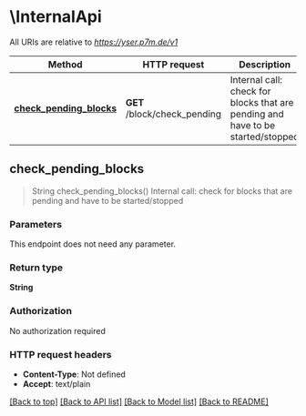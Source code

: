 # \InternalApi

All URIs are relative to *https://yser.p7m.de/v1*

Method | HTTP request | Description
------------- | ------------- | -------------
[**check_pending_blocks**](InternalApi.md#check_pending_blocks) | **GET** /block/check_pending | Internal call: check for blocks that are pending and have to be started/stopped



## check_pending_blocks

> String check_pending_blocks()
Internal call: check for blocks that are pending and have to be started/stopped

### Parameters

This endpoint does not need any parameter.

### Return type

**String**

### Authorization

No authorization required

### HTTP request headers

- **Content-Type**: Not defined
- **Accept**: text/plain

[[Back to top]](#) [[Back to API list]](../README.md#documentation-for-api-endpoints) [[Back to Model list]](../README.md#documentation-for-models) [[Back to README]](../README.md)

